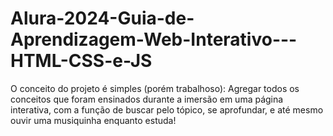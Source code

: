 # Alura-2024-Guia-de-Aprendizagem-Web-Interativo---HTML-CSS-e-JS
O conceito do projeto é simples (porém trabalhoso): Agregar todos os conceitos que foram ensinados durante a imersão em uma página interativa, com a função de buscar pelo tópico, se aprofundar, e até mesmo ouvir uma musiquinha enquanto estuda!
